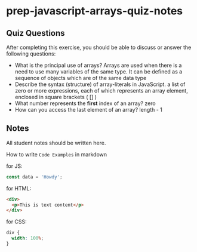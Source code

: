 # prep-javascript-arrays-quiz-notes

## Quiz Questions

After completing this exercise, you should be able to discuss or answer the following questions:

- What is the principal use of arrays?
  Arrays are used when there is a need to use many variables of the same type. It can be defined as a sequence of objects which are of the same data type
- Describe the syntax (structure) of array-literals in JavaScript.
  a list of zero or more expressions, each of which represents an array element, enclosed in square brackets ( [] )
- What number represents the **first** index of an array?
  zero
- How can you access the last element of an array?
  length - 1

## Notes

All student notes should be written here.

How to write `Code Examples` in markdown

for JS:

```javascript
const data = 'Howdy';
```

for HTML:

```html
<div>
  <p>This is text content</p>
</div>
```

for CSS:

```css
div {
  width: 100%;
}
```
